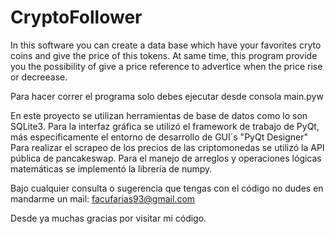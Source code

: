 # CryptoFollower
In this software you can create a data base which have your favorites cryto coins and give the price of this tokens. At same time, this program provide you the possibility of give a price reference to advertice when the price rise or decreease.

Para hacer correr el programa solo debes ejecutar desde consola main.pyw

En este proyecto se utilizan herramientas de base de datos como lo son SQLite3.
Para la interfaz gráfica se utilizó el framework de trabajo de PyQt, más especificamente el entorno de desarrollo de GUI´s "PyQt Designer"
Para realizar el scrapeo de los precios de las criptomonedas se utilizó  la API pública de pancakeswap.
Para el manejo de arreglos y operaciones lógicas matemáticas se implementó la librería de numpy.

Bajo cualquier consulta o sugerencia que tengas con el código no dudes en mandarme un mail: facufarias93@gmail.com

Desde ya muchas gracias por visitar mi código.
